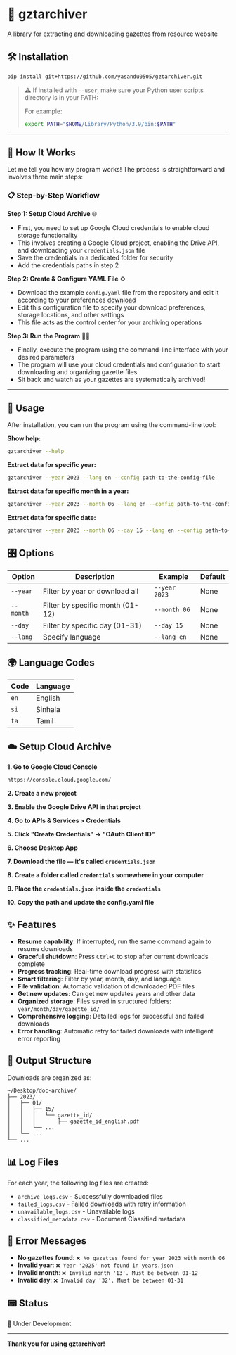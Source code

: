 # 🥽 gztarchiver 
A library for extracting and downloading gazettes from resource website

## 🛠️ Installation

```bash
pip install git+https://github.com/yasandu0505/gztarchiver.git
```

> ⚠️ If installed with `--user`, make sure your Python user scripts directory is in your PATH:
>
> For example:
> ```bash
> export PATH="$HOME/Library/Python/3.9/bin:$PATH"
> ```

---

## 🚀 How It Works

Let me tell you how my program works! The process is straightforward and involves three main steps:

### 📋 Step-by-Step Workflow

**Step 1: Setup Cloud Archive** 🌐
- First, you need to set up Google Cloud credentials to enable cloud storage functionality
- This involves creating a Google Cloud project, enabling the Drive API, and downloading your `credentials.json` file
- Save the credentials in a dedicated folder for security
- Add the credentials paths in step 2

**Step 2: Create & Configure YAML File** ⚙️
- Download the example `config.yaml` file from the repository and edit it according to your preferences [download](https://raw.githubusercontent.com/yasandu0505/gztarchiver/refs/heads/py-package/config_example.yaml)
- Edit this configuration file to specify your download preferences, storage locations, and other settings
- This file acts as the control center for your archiving operations

**Step 3: Run the Program** 🏃‍♂️
- Finally, execute the program using the command-line interface with your desired parameters
- The program will use your cloud credentials and configuration to start downloading and organizing gazette files
- Sit back and watch as your gazettes are systematically archived!

---

## 🚀 Usage

After installation, you can run the program using the command-line tool:

**Show help:**
```bash
gztarchiver --help
```

**Extract data for specific year:**
```bash
gztarchiver --year 2023 --lang en --config path-to-the-config-file
```

**Extract data for specific month in a year:**
```bash
gztarchiver --year 2023 --month 06 --lang en --config path-to-the-config-file
```

**Extract data for specific date:**
```bash
gztarchiver --year 2023 --month 06 --day 15 --lang en --config path-to-the-config-file
```

## 🎛️ Options

| Option | Description | Example | Default |
|--------|-------------|---------|---------|
| `--year` | Filter by year or download all | `--year 2023` | None |
| `--month` | Filter by specific month (01-12) | `--month 06` | None |
| `--day` | Filter by specific day (01-31) | `--day 15` | None |
| `--lang` | Specify language | `--lang en` | None |

## 🌍 Language Codes

| Code | Language |
|------|----------|
| `en` | English |
| `si` | Sinhala |
| `ta` | Tamil |

## ☁️ Setup Cloud Archive

**1. Go to Google Cloud Console**
```bash
https://console.cloud.google.com/
```

**2. Create a new project**

**3. Enable the Google Drive API in that project**

**4. Go to APIs & Services > Credentials**

**5. Click "Create Credentials" → "OAuth Client ID"**

**6. Choose Desktop App**

**7. Download the file — it's called `credentials.json`**

**8. Create a folder called `credentials` somewhere in your computer**

**9. Place the `credentials.json` inside the `credentials`**

**10. Copy the path and update the config.yaml file**

## ✨ Features

- **Resume capability**: If interrupted, run the same command again to resume downloads
- **Graceful shutdown**: Press `Ctrl+C` to stop after current downloads complete
- **Progress tracking**: Real-time download progress with statistics
- **Smart filtering**: Filter by year, month, day, and language
- **File validation**: Automatic validation of downloaded PDF files
- **Get new updates**: Can get new updates years and other data
- **Organized storage**: Files saved in structured folders: `year/month/day/gazette_id/`
- **Comprehensive logging**: Detailed logs for successful and failed downloads
- **Error handling**: Automatic retry for failed downloads with intelligent error reporting

## 📁 Output Structure

Downloads are organized as:
```
~/Desktop/doc-archive/
├── 2023/
│   ├── 01/
│   │   ├── 15/
│   │   │   └── gazette_id/
│   │   │       ├── gazette_id_english.pdf   
│   │   └── ...
│   └── ...
└── ...
```

## 📊 Log Files

For each year, the following log files are created:
- `archive_logs.csv` - Successfully downloaded files
- `failed_logs.csv` - Failed downloads with retry information
- `unavailable_logs.csv` - Unavailable logs
- `classified_metadata.csv` - Document Classified metadata

## 🚨 Error Messages

- **No gazettes found**: `❌ No gazettes found for year 2023 with month 06`
- **Invalid year**: `❌ Year '2025' not found in years.json`
- **Invalid month**: `❌ Invalid month '13'. Must be between 01-12`
- **Invalid day**: `❌ Invalid day '32'. Must be between 01-31`

## 📟 Status

🚧 Under Development

---

**Thank you for using gztarchiver!**